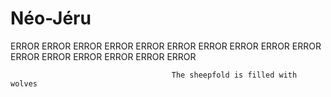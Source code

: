 # Néo-Jéru
ERROR ERROR ERROR ERROR ERROR ERROR ERROR ERROR ERROR ERROR ERROR ERROR ERROR ERROR ERROR ERROR

                                        The sheepfold is filled with wolves
